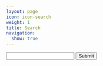 ```yaml
---
layout: page
icon: icon-search
weight: 1
title: Search
navigation: 
  show: true
---
```

<form class="form-search" id="search">
<input class="input-large search-query" type="text" id="page-query" name="query"></input> <input type="hidden" id="root" name="root" value="{{ site.root }}"> <input class="btn" type="submit"></input>
</form>
<div class="bar-indicator" style="display:none;">
</div>
<div id="results">
</div>

